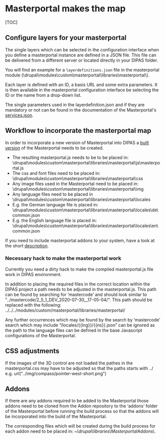 # Masterportal makes the map

[TOC]


## Configure layers for your masterportal

The single layers which can be selected in the configuration interface when you define a masterportal instance are defined in a JSON file.
This file can be delivered from a different server or located directly in your DIPAS folder.

You will find an example for a `layerdefinitions.json` file in the masterportal module (\drupal\modules\custom\masterportal\libraries\masterportal\\).

Each layer is defined with an ID, a basis URL and some extra parameters. It is then available in the masterportal configuration interface be selecting the ID or the name from a drop-down list.

The single parameters used in the layerdefinition.json and if they are mandatory or not can be found in the documentation of the Masterportal's [services.json](https://bitbucket.org/geowerkstatt-hamburg/masterportal/src/dev/doc/services.json.md).


## Workflow to incorporate the masterportal map

In order to incorporate a new version of Masterportal into DIPAS a [built version](https://bitbucket.org/geowerkstatt-hamburg/masterportal/src/dev/doc/setupDev.md) of the Masterportal needs to be created.

- The resulting masterportal.js needs to be to be placed in: \drupal\modules\custom\masterportal\libraries\masterportal\js\masterportal.js
- The css and font files need to be placed in:
\drupal\modules\custom\masterportal\libraries\masterportal\css
- Any image files used in the Masterportal need to be placed in:
\drupal\modules\custom\masterportal\libraries\masterportal\img
- Any language files need to be placed in
\drupal\modules\custom\masterportal\libraries\masterportal\locales
- E.g. the German language file is placed in:
\drupal\modules\custom\masterportal\libraries\masterportal\locales\de\common.json
- E.g. the English language file is placed in:
\drupal\modules\custom\masterportal\libraries\masterportal\locales\en\common.json

If you need to include masterportal addons to your system, have a look at the short [description](#addons).


### Necessary hack to make the masterportal work

Currently you need a dirty hack to make the compiled masterportal.js file work in DIPAS environment.

In addition to placing the required files in the correct location within the DIPAS project a path needs to be adjusted in the masterportal.js. This path can be found by searching for ‘mastercode’ and should look similar to "../mastercode/2_5_1_DEV_2020-07-30__17-05-04/". This path should be replaced with the following:
../../../modules/custom/masterportal/libraries/masterportal/

Any further occurrences which may be found by the search by ‘mastercode’ search which may include “/locales/{{lng}}/{{ns}}.json” can be ignored as the path to the language files can be defined in the base Javascript configurations of the Masterportal.


## CSS adjustments

If the images of the 3D control are not loaded the pathes in the masterportal.css may have to be adjusted so that the paths starts with ../ e.g. url("../img/compass/pointer-west-short.png")


## Addons

If there are any addons required to be added to the Masterportal those addons need to be cloned from the Addon repository to the ‘addons’ folder of the Masterportal before running the build process so that the addons will be incorporated into the build of the Masterportal.

The corresponding files which will be created during the build process for each addon need to be placed in:
*~\drupal\libraries\MasterportalAddons\\*.


